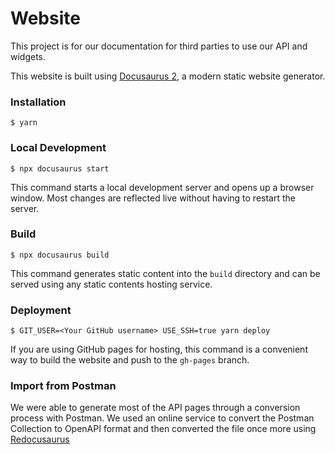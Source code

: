 # Website

This project is for our documentation for third parties to use our API and widgets.

This website is built using [Docusaurus 2](https://docusaurus.io/), a modern static website generator.

### Installation

```
$ yarn
```

### Local Development

```
$ npx docusaurus start
```

This command starts a local development server and opens up a browser window. Most changes are reflected live without having to restart the server.

### Build

```
$ npx docusaurus build
```

This command generates static content into the `build` directory and can be served using any static contents hosting service.

### Deployment

```
$ GIT_USER=<Your GitHub username> USE_SSH=true yarn deploy
```

If you are using GitHub pages for hosting, this command is a convenient way to build the website and push to the `gh-pages` branch.


### Import from Postman

We were able to generate most of the API pages through a conversion process with Postman. We used an online service to convert the Postman Collection to OpenAPI format and then converted the file once more using [Redocusaurus](https://github.com/rohit-gohri/redocusaurus)